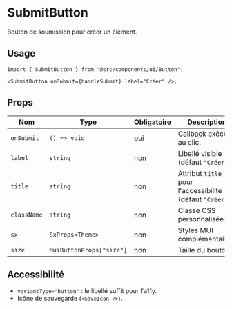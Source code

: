 # SubmitButton

Bouton de soumission pour créer un élément.

## Usage

```tsx
import { SubmitButton } from "@src/components/ui/Button";

<SubmitButton onSubmit={handleSubmit} label="Créer" />;
```

## Props

| Nom         | Type                     | Obligatoire | Description                                               |
| ----------- | ------------------------ | ----------- | --------------------------------------------------------- |
| `onSubmit`  | `() => void`             | oui         | Callback exécuté au clic.                                 |
| `label`     | `string`                 | non         | Libellé visible (défaut `"Créer"`).                       |
| `title`     | `string`                 | non         | Attribut `title` pour l'accessibilité (défaut `"Créer"`). |
| `className` | `string`                 | non         | Classe CSS personnalisée.                                 |
| `sx`        | `SxProps<Theme>`         | non         | Styles MUI complémentaires.                               |
| `size`      | `MuiButtonProps["size"]` | non         | Taille du bouton.                                         |

## Accessibilité

- `variantType="button"` : le libellé suffit pour l'a11y.
- Icône de sauvegarde (`<SaveIcon />`).
